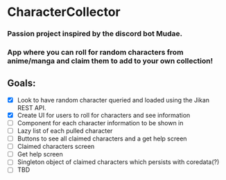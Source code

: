 # CharacterCollector

### Passion project inspired by the discord bot Mudae.
### App where you can roll for random characters from anime/manga and claim them to add to your own collection!

## Goals: 
- [x] Look to have random character queried and loaded using the Jikan REST API.
- [x] Create UI for users to roll for characters and see information
- [ ] Component for each character information to be shown in
- [ ] Lazy list of each pulled character
- [ ] Buttons to see all claimed characters and a get help screen
- [ ] Claimed characters screen
- [ ] Get help screen
- [ ] Singleton object of claimed characters which persists with coredata(?)
- [ ] TBD
